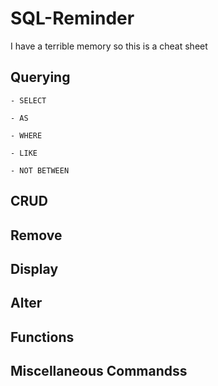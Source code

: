 # SQL-Reminder
I have a terrible memory so this is a cheat sheet 

## Querying 
	
	- SELECT
	
	- AS
	
	- WHERE
	
	- LIKE
	
	- NOT BETWEEN

## CRUD

## Remove

## Display

## Alter

## Functions

## Miscellaneous Commandss
